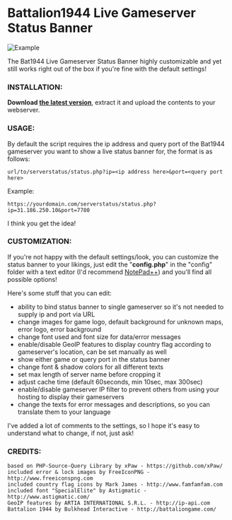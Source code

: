# Battalion1944 Live Gameserver Status Banner
![Example](https://feuersturm.github.io/examples/bat1944_banner.png)

The Bat1944 Live Gameserver Status Banner highly customizable and yet still works right out of the box if you're fine with the default settings!

### INSTALLATION:
**Download [the latest version](https://github.com/FeuerSturm/bat1944serverstatus/releases/latest)**, extract it and upload the contents
to your webserver.

### USAGE:
By default the script requires the ip address and query port of the Bat1944 gameserver you want to show
a live status banner for, the format is as follows:

    url/to/serverstatus/status.php?ip=<ip address here>&port=<query port here>

Example:

    https://yourdomain.com/serverstatus/status.php?ip=31.186.250.10&port=7780

I think you get the idea!

### CUSTOMIZATION:
If you're not happy with the default settings/look, you can customize the status banner to your likings,
just edit the "**config.php**" in the "config" folder with a text editor (I'd recommend [NotePad++](https://notepad-plus-plus.org/)) and you'll find all possible options!

Here's some stuff that you can edit:
* ability to bind status banner to single gameserver so it's not needed to supply ip and port via URL
* change images for game logo, default background for unknown maps, error logo, error background
* change font used and font size for data/error messages
* enable/disable GeoIP features to display country flag according to gameserver's location, can be set manually as well
* show either game or query port in the status banner
* change font & shadow colors for all different texts
* set max length of server name before cropping it
* adjust cache time (default 60seconds, min 10sec, max 300sec)
* enable/disable gameserver IP filter to prevent others from using your hosting to display their gameservers
* change the texts for error messages and descriptions, so you can translate them to your language

I've added a lot of comments to the settings, so I hope it's easy to understand what to change, if not, just ask!


### CREDITS:

    based on PHP-Source-Query Library by xPaw - https://github.com/xPaw/
    included error & lock images by FreeIconPNG - http://www.freeiconspng.com
    included country flag icons by Mark James - http://www.famfamfam.com
    included font "SpecialElite" by Astigmatic - http://www.astigmatic.com/
    GeoIP features by ARTIA INTERNATIONAL S.R.L. - http://ip-api.com
    Battalion 1944 by Bulkhead Interactive - http://battaliongame.com/




